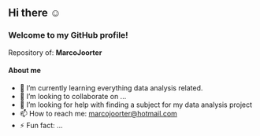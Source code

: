## Hi there ☺


### Welcome to my GitHub profile!

Repository of: **MarcoJoorter**

#### About me
- 🌱 I’m currently learning everything data analysis related.
- 👯 I’m looking to collaborate on ...
- 🤔 I’m looking for help with finding a subject for my data analysis project 
- 📫 How to reach me: marcojoorter@hotmail.com
- ⚡ Fun fact: ...

